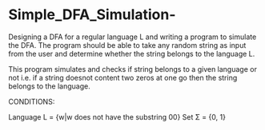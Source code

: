 # Simple_DFA_Simulation-

Designing a DFA for a regular language L and writing a program to simulate the DFA. The program should be 
able to take any random string as input from the user and determine whether the string belongs to the
language L.

This program simulates and checks if string belongs to a given language or not i.e. 
if a string doesnot content two zeros at one go then the string belongs to the language.

CONDITIONS:

Language L = {w|w does not have the substring 00}
Set      Σ = {0, 1}
